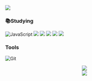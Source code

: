 <img src="https://capsule-render.vercel.app/api?type=waving&color=auto&height=200&section=header&text=Hi,&nbsp;I'm&nbsp;Yunjin!&fontSize=90" />

### 📚Studying
![JavaScript](https://img.shields.io/badge/JavaScript-F7DF1E.svg?&style=for-the-badge&logo=JavaScript&logoColor=white)
<img src="https://img.shields.io/badge/MySQL-4479A1?style=for-the-badge&logo=MySQL&logoColor=white">
<img src="https://img.shields.io/badge/Node.js-339933?style=for-the-badge&logo=Node.js&logoColor=white">
<img src="https://img.shields.io/badge/Visual Studio Code-007ACC?style=for-the-badge&logo=Visual Studio Code&logoColor=white">
<img src="https://img.shields.io/badge/GitHub-181717?style=for-the-badge&logo=GitHub&logoColor=white">
<img src="https://img.shields.io/badge/Sequelize-52B0E7?style=for-the-badge&logo=Sequelize&logoColor=white">


### Tools
![Git](https://img.shields.io/badge/Git-F05032.svg?&style=for-the-badge&logo=Git&logoColor=white)

<div align="center"><img src="https://github-readme-stats.vercel.app/api/top-langs/?username=SoohyungSeo&layout=compact">	</div>	<div align="center"><img src="https://github-readme-stats.vercel.app/api?username=Yunjin&theme=tokyonight&show_icons=true"> </div>
